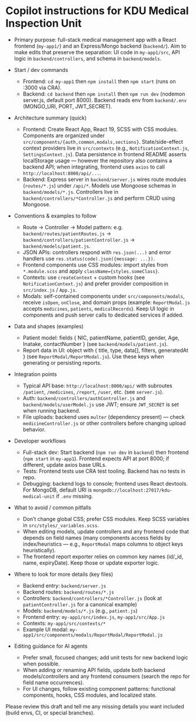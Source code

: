 # Copilot instructions for KDU Medical Inspection Unit

- Primary purpose: full-stack medical management app with a React frontend (`my-app1/`) and an Express/Mongo backend (`backend/`). Aim to make edits that preserve the separation: UI code in `my-app1/src`, API logic in `backend/controllers`, and schema in `backend/models`.

- Start / dev commands
  - Frontend: `cd my-app1` then `npm install` then `npm start` (runs on :3000 via CRA).
  - Backend: `cd backend` then `npm install` then `npm run dev` (nodemon server.js, default port 8000). Backend reads env from `backend/.env` (MONGO_URI, PORT, JWT_SECRET).

- Architecture summary (quick)
  - Frontend: Create React App, React 19, SCSS with CSS modules. Components are organized under `src/components/{auth,common,modals,sections}`. State/side-effect context providers live in `src/contexts` (e.g., `NotificationContext.js`, `SettingsContext.js`). Data persistence in frontend README asserts localStorage usage — however the repository also contains a backend API; when integrating, frontend uses `axios` to call `http://localhost:8000/api/...`.
  - Backend: Express server in `backend/server.js` wires route modules (`routes/*.js`) under `/api/*`. Models use Mongoose schemas in `backend/models/*.js`. Controllers live in `backend/controllers/*Controller.js` and perform CRUD using Mongoose.

- Conventions & examples to follow
  - Route → Controller → Model pattern: e.g. `backend/routes/patientRoutes.js` -> `backend/controllers/patientController.js` -> `backend/models/patient.js`.
  - JSON APIs: controllers respond with `res.json(...)` and error handlers use `res.status(code).json({message: ...})`.
  - Frontend components use CSS modules: import styles from `*.module.scss` and apply `className={styles.someClass}`.
  - Contexts: use `createContext` + custom hooks (see `NotificationContext.js`) and prefer provider composition in `src/index.js` / `App.js`.
  - Modals: self-contained components under `src/components/modals`, receive `isOpen`, `onClose`, and domain props (example: `ReportModal.js` accepts `medicines`, `patients`, `medicalRecords`). Keep UI logic in components and push server calls to dedicated services if added.

- Data and shapes (examples)
  - Patient model: fields { NIC, patientName, patientID, gender, Age, Inatake, contactNumber } (see `backend/models/patient.js`).
  - Report data in UI: object with { title, type, data[], filters, generatedAt } (see `ReportModal/ReportModal.js`). Use these keys when generating or persisting reports.

- Integration points
  - Typical API base: `http://localhost:8000/api/` with subroutes `/patient`, `/medicines`, `/report`, `/user`, etc. (see `server.js`).
  - Auth: `backend/controllers/authController.js` and `backend/models/userModel.js` use JWT; ensure `JWT_SECRET` is set when running backend.
  - File uploads: backend uses `multer` (dependency present) — check `medicineController.js` or other controllers before changing upload behavior.

- Developer workflows
  - Full-stack dev: Start backend (`npm run dev` in `backend`) then frontend (`npm start` in `my-app1`). Frontend expects API at port 8000; if different, update axios base URLs.
  - Tests: Frontend tests use CRA test tooling. Backend has no tests in repo.
  - Debugging: backend logs to console; frontend uses React devtools. For MongoDB, default URI is `mongodb://localhost:27017/kdu-medical-unit` if `.env` missing.

- What to avoid / common pitfalls
  - Don’t change global CSS; prefer CSS modules. Keep SCSS variables in `src/styles/_variables.scss`.
  - When editing models, update controllers and any frontend code that depends on field names (many components access fields by index/heuristics — e.g., `ReportModal` maps columns to object keys heuristically).
  - The frontend report exporter relies on common key names (id/_id, name, expiryDate). Keep those or update exporter logic.

- Where to look for more details (key files)
  - Backend entry: `backend/server.js`
  - Backend routes: `backend/routes/*.js`
  - Controllers: `backend/controllers/*Controller.js` (look at `patientController.js` for a canonical example)
  - Models: `backend/models/*.js` (e.g., `patient.js`)
  - Frontend entry: `my-app1/src/index.js`, `my-app1/src/App.js`
  - Contexts: `my-app1/src/contexts/*`
  - Example UI modal: `my-app1/src/components/modals/ReportModal/ReportModal.js`

- Editing guidance for AI agents
  - Prefer small, focused changes; add unit tests for new backend logic when possible.
  - When adding or renaming API fields, update both backend models/controllers and any frontend consumers (search the repo for field name occurrences).
  - For UI changes, follow existing component patterns: functional components, hooks, CSS modules, and localized state.

Please review this draft and tell me any missing details you want included (build envs, CI, or special branches).